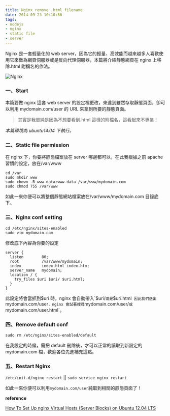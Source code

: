 ```yaml
---
title: Nginx remove .html filename
date: 2014-09-23 10:10:56
tags:
- nodejs
- nginx
- static file
- server
---
```


Nginx 是一套輕量化的 web server，因為它的輕量、高效能而越來越多人喜歡使用它來做為網頁伺服器或是反向代理伺服器，本篇將介紹靜態網頁在 nginx 上移除.html 附檔名的作法。

![Nginx](http://upload.wikimedia.org/wikipedia/commons/c/c5/Nginx_logo.svg)

<!-- more -->

### 一、Start

本篇要做 nginx 這套 web server 的設定檔更改，來達到雖然存取靜態頁面，卻可以利用 mydomain.com/user 的 URL 來拿到所要的靜態頁面。

> 其實是我單純是因為不想要看到.html 這樣的附檔名，這看起來不專業！

_本篇環境為 ubuntu14.04 下執行。_

### 二、Static file permission

在 nginx 下，你要將靜態檔案放在 server 哪邊都可以，在此我根據之前 apache 習慣的設定，放在/var/www

```
cd /var
sudo mkdir www
sudo chown -R www-data:www-data /var/www/mydomain.com
sudo chmod 755 /var/www
```

如此一來你便可以將整個靜態網站檔案放在/var/www/mydomain.com 目錄底下。

### 三、Nginx conf setting

```
cd /etc/nginx/sites-enabled
sudo vim mydomain.com
```

修改底下內容為你要的設定

```
server {
  listen        80;
  root          /var/www/mydomain;
  index         index.html index.htm;
  server_name   mydomain;
  location / {
    try_files $uri $uri/ $uri.html;
  }
}
```

此設定將會當抓到$uri 時，nginx 會自動帶入`$uri/`或是`$uri.html`
因此我們送出`mydomain.com/user`，nginx 會試著搜尋`mydomain.com/user/`或`mydomain.com/user.html`。

### 四、Remove default conf

```
sudo rm /etc/nginx/sites-enabled/default
```

在我設定的時候，需把 default 刪除後，才可以正常的讀取到新設定的 mydomain.com 檔，歡迎各位先進補充這點。

### 五、Restart Nginx

`/etc/init.d/nginx restart` || `sudo service nginx restart`

如此一來你便可以利用`mydomain.com/user`純取到相關的靜態頁面了！

**reference**

[How To Set Up nginx Virtual Hosts (Server Blocks) on Ubuntu 12.04 LTS](https://www.digitalocean.com/community/tutorials/how-to-set-up-nginx-virtual-hosts-server-blocks-on-ubuntu-12-04-lts--3)

